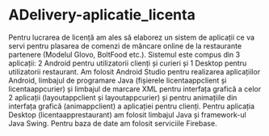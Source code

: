 # ADelivery-aplicatie_licenta

  Pentru lucrarea de licență am ales să elaborez un sistem de aplicații ce va servi pentru plasarea de comenzi de mâncare online de la restaurante partenere (Modelul Glovo, BoltFood etc.). Sistemul este compus din 3 aplicații: 2 Android pentru utilizatorii clienți și curieri și 1 Desktop pentru utilizatorii restaurant. Am folosit Android Studio pentru realizarea aplicațiilor Android, limbajul de programare Java (fișierele licentaappclient și licentaappcurier) și limbajul de marcare XML pentru interfața grafică a celor 2 aplicații (layoutappclient și layoutappcurier) și pentru animațiile din interfața grafică (animappclient) a aplicației pentru clienți. Pentru aplicația Desktop (licentaapprestaurant) am folosit limbajul Java și framework-ul Java Swing. Pentru baza de date am folosit serviciile Firebase.

